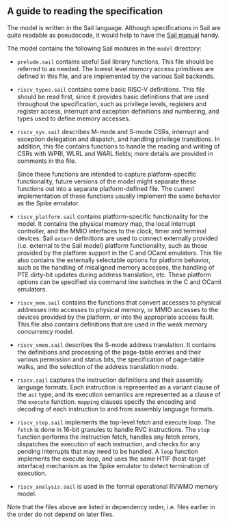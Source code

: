 A guide to reading the specification
------------------------------------

The model is written in the Sail language.  Although specifications in
Sail are quite readable as pseudocode, it would help to have the [Sail
manual](https://github.com/rems-project/sail/blob/sail2/manual.pdf) handy.

The model contains the following Sail modules in the `model` directory:

- `prelude.sail` contains useful Sail library functions.  This file
  should be referred to as needed.  The lowest level memory access
  primitives are defined in this file, and are implemented
  by the various Sail backends.

- `riscv_types.sail` contains some basic RISC-V definitions.  This
  file should be read first, since it provides basic definitions that
  are used throughout the specification, such as privilege
  levels, registers and register access, interrupt and exception
  definitions and numbering, and types used to define memory accesses.

- `riscv_sys.sail` describes M-mode and S-mode CSRs, interrupt and
  exception delegation and dispatch, and handling privilege
  transitions.  In addition, this file contains functions to handle
  the reading and writing of CSRs with WPRI, WLRL and WARL fields;
  more details are provided in comments in the file.

  Since these functions are intended to capture platform-specific
  functionality, future versions of the model might separate these
  functions out into a separate platform-defined file.  The current
  implementation of these functions usually implement the same
  behavior as the Spike emulator.

- `riscv_platform.sail` contains platform-specific functionality for
  the model.  It contains the physical memory map, the local interrupt
  controller, and the MMIO interfaces to the clock, timer and terminal
  devices.  Sail `extern` definitions are used to connect externally
  provided (i.e. external to the Sail model) platform functionality,
  such as those provided by the platform support in the C and OCaml
  emulators.  This file also contains the externally selectable
  options for platform behavior, such as the handling of misaligned
  memory accesses, the handling of PTE dirty-bit updates during
  address translation, etc.  These platform options can be specified
  via command line switches in the C and OCaml emulators.

- `riscv_mem.sail` contains the functions that convert accesses to
  physical addresses into accesses to physical memory, or MMIO
  accesses to the devices provided by the platform, or into the
  appropriate access fault.  This file also contains definitions that
  are used in the weak memory concurrency model.

- `riscv_vmem.sail` describes the S-mode address translation.  It
  contains the definitions and processing of the page-table entries
  and their various permission and status bits, the specification of
  page-table walks, and the selection of the address translation mode.

- `riscv.sail` captures the instruction definitions and their assembly
  language formats.  Each instruction is represented as a variant
  clause of the `ast` type, and its execution semantics are
  represented as a clause of the `execute` function. `mapping` clauses
  specify the encoding and decoding of each instruction to and from
  assembly language formats.

- `riscv_step.sail` implements the top-level fetch and execute loop.
  The `fetch` is done in 16-bit granules to handle RVC instructions.
  The `step` function performs the instruction fetch, handles any
  fetch errors, dispatches the execution of each instruction, and
  checks for any pending interrupts that may need to be handled.  A
  `loop` function implements the execute loop, and uses the same HTIF
  (host-target interface) mechanism as the Spike emulator to detect
  termination of execution.

- `riscv_analysis.sail` is used in the formal operational RVWMO memory
  model.

Note that the files above are listed in dependency order, i.e. files
earlier in the order do not depend on later files.
